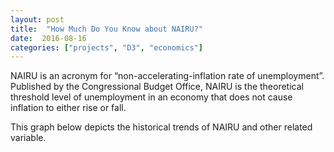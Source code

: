 ```yaml
---
layout: post
title:  "How Much Do You Know about NAIRU?"
date:  2016-08-16
categories: ["projects", "D3", "economics"]
---
```


NAIRU is an acronym for “non-accelerating-inflation rate of unemployment”. Published by the Congressional Budget Office, NAIRU is the theoretical threshold level of unemployment in an economy that does not cause inflation to either rise or fall.


This graph below depicts the historical trends of NAIRU and other related variable.

<script src="https://d3js.org/d3.v4.min.js"></script>
<div id="time-graph"></div>
<script>
var svg = d3.select("#time-graph").append("svg"),
    margin = {top: 20, right: 80, bottom: 30, left: 50},
    width = svg.attr("width") - margin.left - margin.right,
    height = svg.attr("height") - margin.top - margin.bottom,
    g = svg.append("g").attr("transform", "translate(" + margin.left + "," + margin.top + ")");

var parseTime = d3.timeParse("%m-%d-%Y");

var x = d3.scaleTime().range([0, width]),
    y = d3.scaleLinear().range([height, 0]),
    z = d3.scaleOrdinal(d3.schemeCategory10);

var line = d3.line()
    .curve(d3.curveBasis)
    .x(function(d) { return x(d.date); })
    .y(function(d) { return y(d.percentage); });

d3.csv("/assets/posts/2016-08-16-NAIRU/fred.csv", type, function(error, data) {
  if (error) throw error;

  var variables = data.columns.slice(1).map(function(id) {
    return {
      id: id,
      values: data.map(function(d) {
        return {date: d.date, percentage: d[id]};
      })
    };
  });

  x.domain(d3.extent(data, function(d) { return d.date; }));

  y.domain([
    d3.min(variables, function(c) { return d3.min(c.values, function(d) { return d.percentage; }); }),
    d3.max(variables, function(c) { return d3.max(c.values, function(d) { return d.percentage; }); })
  ]);

  z.domain(variables.map(function(c) { return c.id; }));

  g.append("g")
      .attr("class", "axis axis--x")
      .attr("transform", "translate(0," + height + ")")
      .call(d3.axisBottom(x));

  g.append("g")
      .attr("class", "axis axis--y")
      .call(d3.axisLeft(y))
    .append("text")
      .attr("transform", "rotate(-90)")
      .attr("y", 6)
      .attr("dy", "0.71em")
      .attr("fill", "#000")
      .text("percentage, %");

  var variable = g.selectAll(".variable")
    .data(variables)
    .enter().append("g")
      .attr("class", "variable");

  variable.append("path")
      .attr("class", "line")
      .attr("d", function(d) { return line(d.values); })
      .style("stroke", function(d) { return z(d.id); });

  variable.append("text")
      .datum(function(d) { return {id: d.id, value: d.values[d.values.length - 1]}; })
      .attr("transform", function(d) { return "translate(" + x(d.value.date) + "," + y(d.value.percentage) + ")"; })
      .attr("x", 3)
      .attr("dy", "0.35em")
      .style("font", "10px sans-serif")
      .text(function(d) { return d.id; });
});

function type(d, _, columns) {
  d.date = parseTime(d.date);
  for (var i = 1, n = columns.length, c; i < n; ++i) d[c = columns[i]] = +d[c];
  return d;
}

</script>